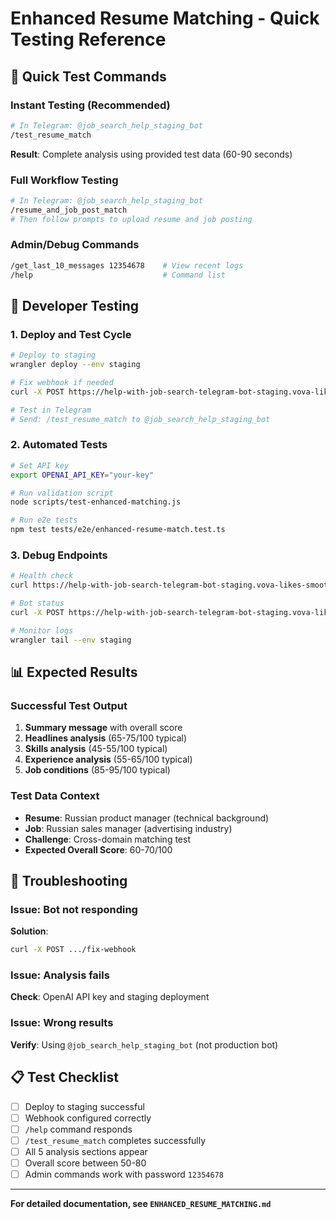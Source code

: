 # Enhanced Resume Matching - Quick Testing Reference

## 🚀 Quick Test Commands

### Instant Testing (Recommended)
```bash
# In Telegram: @job_search_help_staging_bot
/test_resume_match
```
**Result**: Complete analysis using provided test data (60-90 seconds)

### Full Workflow Testing
```bash
# In Telegram: @job_search_help_staging_bot
/resume_and_job_post_match
# Then follow prompts to upload resume and job posting
```

### Admin/Debug Commands
```bash
/get_last_10_messages 12354678    # View recent logs
/help                             # Command list
```

## 🔧 Developer Testing

### 1. Deploy and Test Cycle
```bash
# Deploy to staging
wrangler deploy --env staging

# Fix webhook if needed
curl -X POST https://help-with-job-search-telegram-bot-staging.vova-likes-smoothy.workers.dev/fix-webhook

# Test in Telegram
# Send: /test_resume_match to @job_search_help_staging_bot
```

### 2. Automated Tests
```bash
# Set API key
export OPENAI_API_KEY="your-key"

# Run validation script
node scripts/test-enhanced-matching.js

# Run e2e tests
npm test tests/e2e/enhanced-resume-match.test.ts
```

### 3. Debug Endpoints
```bash
# Health check
curl https://help-with-job-search-telegram-bot-staging.vova-likes-smoothy.workers.dev/health

# Bot status
curl -X POST https://help-with-job-search-telegram-bot-staging.vova-likes-smoothy.workers.dev/debug-bot

# Monitor logs
wrangler tail --env staging
```

## 📊 Expected Results

### Successful Test Output
1. **Summary message** with overall score
2. **Headlines analysis** (65-75/100 typical)
3. **Skills analysis** (45-55/100 typical) 
4. **Experience analysis** (55-65/100 typical)
5. **Job conditions** (85-95/100 typical)

### Test Data Context
- **Resume**: Russian product manager (technical background)
- **Job**: Russian sales manager (advertising industry)
- **Challenge**: Cross-domain matching test
- **Expected Overall Score**: 60-70/100

## 🚨 Troubleshooting

### Issue: Bot not responding
**Solution**: 
```bash
curl -X POST .../fix-webhook
```

### Issue: Analysis fails
**Check**: OpenAI API key and staging deployment

### Issue: Wrong results
**Verify**: Using `@job_search_help_staging_bot` (not production bot)

## 📋 Test Checklist

- [ ] Deploy to staging successful
- [ ] Webhook configured correctly  
- [ ] `/help` command responds
- [ ] `/test_resume_match` completes successfully
- [ ] All 5 analysis sections appear
- [ ] Overall score between 50-80
- [ ] Admin commands work with password `12354678`

---

**For detailed documentation, see `ENHANCED_RESUME_MATCHING.md`**
